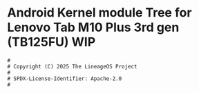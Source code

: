 # Android Kernel module Tree for Lenovo Tab M10 Plus 3rd gen (TB125FU) WIP

```
#
# Copyright (C) 2025 The LineageOS Project
#
# SPDX-License-Identifier: Apache-2.0
#
```
